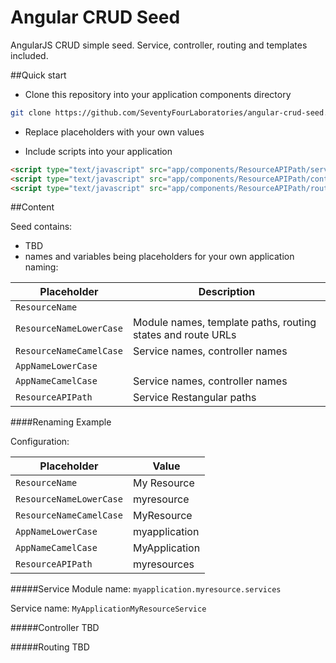 # Angular CRUD Seed
AngularJS CRUD simple seed. Service, controller, routing and templates included.

##Quick start

* Clone this repository into your application components directory
```bash
git clone https://github.com/SeventyFourLaboratories/angular-crud-seed.git app/components/ResourceAPIPath
```
* Replace placeholders with your own values

* Include scripts into your application
```html
<script type="text/javascript" src="app/components/ResourceAPIPath/services.js"></script>
<script type="text/javascript" src="app/components/ResourceAPIPath/controllers.js"></script>
<script type="text/javascript" src="app/components/ResourceAPIPath/routing.js"></script>
```

##Content

Seed contains:
* TBD
* names and variables being placeholders for your own application naming:

Placeholder | Description
------------|-------------
`ResourceName` |  
`ResourceNameLowerCase` | Module names, template paths, routing states and route URLs 
`ResourceNameCamelCase` | Service names, controller names 
`AppNameLowerCase` |  
`AppNameCamelCase` | Service names, controller names 
`ResourceAPIPath` | Service Restangular paths 

####Renaming Example

Configuration:

Placeholder | Value
------------|--------------
`ResourceName` | My Resource
`ResourceNameLowerCase` | myresource
`ResourceNameCamelCase` | MyResource
`AppNameLowerCase` | myapplication
`AppNameCamelCase` | MyApplication
`ResourceAPIPath` | myresources

#####Service
Module name: `myapplication.myresource.services`

Service name: `MyApplicationMyResourceService`

#####Controller
TBD

#####Routing
TBD
